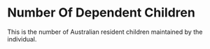# Number Of Dependent Children
This is the number of Australian resident children maintained by the individual.
